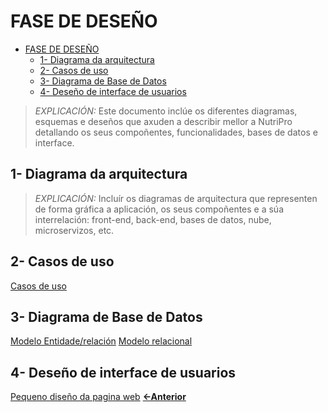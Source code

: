 # FASE DE DESEÑO

- [FASE DE DESEÑO](#fase-de-deseño)
  - [1- Diagrama da arquitectura](#1--diagrama-da-arquitectura)
  - [2- Casos de uso](#2--casos-de-uso)
  - [3- Diagrama de Base de Datos](#3--diagrama-de-base-de-datos)
  - [4- Deseño de interface de usuarios](#4--deseño-de-interface-de-usuarios)

> *EXPLICACIÓN:* Este documento inclúe os diferentes diagramas, esquemas e deseños que axuden a describir mellor a NutriPro detallando os seus compoñentes, funcionalidades, bases de datos e interface.

## 1- Diagrama da arquitectura

> *EXPLICACIÓN:* Incluír os diagramas de arquitectura que representen de forma gráfica a aplicación, os seus compoñentes e a súa interrelación: front-end, back-end, bases de datos, nube, microservizos, etc.

## 2- Casos de uso
[Casos de uso](../img/CASOS_DE_USO.PNG)
## 3- Diagrama de Base de Datos
[Modelo Entidade/relación](../img/entidad_relacion.png)
[Modelo relacional](../img/relacional.png)
## 4- Deseño de interface de usuarios

[Pequeno diseño da pagina web](https://www.figma.com/design/6vtcQhjLk6SW4rdVHzbBwR/tfc?node-id=0-1&t=wcQruVxBJygAHwF2-1)
[**<-Anterior**](../../README.md)
